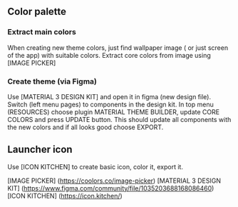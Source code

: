 ## Color palette

### Extract main colors
When creating new theme colors, just find wallpaper image ( or just screen of the app) with suitable colors.
Extract core colors from image using [IMAGE PICKER]

### Create theme (via Figma)
Use [MATERIAL 3 DESIGN KIT] and open it in figma (new design file). Switch (left menu pages) to components in the design kit.
In top menu (RESOURCES) choose plugin MATERIAL THEME BUILDER, update CORE COLORS and press UPDATE button.
This should update all components with the new colors and if all looks good choose EXPORT.

## Launcher icon

Use [ICON KITCHEN] to create basic icon, color it, export it.










[IMAGE PICKER] (https://coolors.co/image-picker)
[MATERIAL 3 DESIGN KIT] (https://www.figma.com/community/file/1035203688168086460)
[ICON KITCHEN] (https://icon.kitchen/)